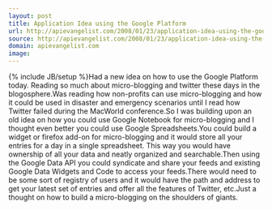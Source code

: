 ```yaml
---
layout: post
title: Application Idea using the Google Platform
url: http://apievangelist.com/2008/01/23/application-idea-using-the-google-platform/
source: http://apievangelist.com/2008/01/23/application-idea-using-the-google-platform/
domain: apievangelist.com
image: 
---
```

{% include JB/setup %}Had a new idea on how to use the Google Platform today.  Reading so much about micro-blogging and twitter these days in the blogosphere.Was reading how non-profits can use micro-blogging and how it could be used in disaster and emergency scenarios until I read how Twitter failed during the MacWorld conference.So I was building upon an old idea on how you could use Google Notebook for micro-blogging and I thought even better you could use Google Spreadsheets.You could build a widget or firefox add-on for micro-blogging and it would store all your entries for a day in a single spreadsheet. This way you would have ownership of all your data and neatly organized and searchable.Then using the Google Data API you could syndicate and share your feeds and existing Google Data Widgets and Code to access your feeds.There would need to be some sort of registry of users and it would have the path and address to get your latest set of entries and offer all the features of Twitter, etc.Just a thought on how to build a micro-blogging on the shoulders of giants.